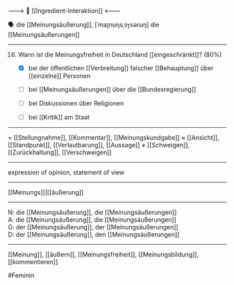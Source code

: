 ---> 🤝 [[Ingredient-Interaktion]] <---

🗣️ die [[Meinungsäußerung]], [ˈmaɪ̯nʊŋsˌɔʏ̯sərʊŋ]
die [[Meinungsäußerungen]]

---

16. Wann ist die Meinungsfreiheit in Deutschland [[eingeschränkt]]? (80%)
	- [x] bei der öffentlichen [[Verbreitung]] falscher [[Behauptung]] über [[einzelne]] Personen
	- [ ] bei [[Meinungsäußerungen]] über die [[Bundesregierung]]
	- [ ] bei Diskussionen über Religionen
	- [ ] bei [[Kritik]] am Staat


---
= [[Stellungnahme]], [[Kommentar]], [[Meinungskundgabe]]
≈ [[Ansicht]], [[Standpunkt]], [[Verlautbarung]], [[Aussage]]
≠ [[Schweigen]], [[Zurückhaltung]], [[Verschweigen]]

---
expression of opinion, statement of view

---
[[Meinungs]]|[[äußerung]]

---
N: die [[Meinungsäußerung]], die [[Meinungsäußerungen]]  
A: die [[Meinungsäußerung]], die [[Meinungsäußerungen]]  
G: der [[Meinungsäußerung]], der [[Meinungsäußerungen]]  
D: der [[Meinungsäußerung]], den [[Meinungsäußerungen]]  

---
[[Meinung]], [[äußern]], [[Meinungsfrei­heit]], [[Meinungsbildung]], [[kommentieren]]

#Feminin 